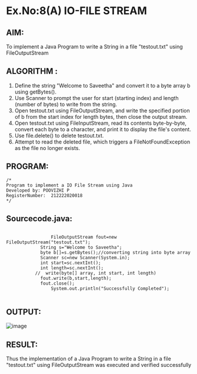 # Ex.No:8(A)           IO-FILE STREAM
## AIM:
To implement a Java Program to write a String in a file "testout.txt" using FileOutputStream

## ALGORITHM :
1.  Define the string "Welcome to Saveetha" and convert it to a byte array b using getBytes().
2.	Use Scanner to prompt the user for start (starting index) and length (number of bytes) to write from the string.
3.	Open testout.txt using FileOutputStream, and write the specified portion of b from the start index for length bytes, then close the output stream.
4.	Open testout.txt using FileInputStream, read its contents byte-by-byte, convert each byte to a character, and print it to display the file's content.
5.	Use file.delete() to delete testout.txt.
6.	Attempt to read the deleted file, which triggers a FileNotFoundException as the file no longer exists.


## PROGRAM:
 ```
/*
Program to implement a IO File Stream using Java
Developed by: POOVIZHI P
RegisterNumber:  212222020018
*/
```

## Sourcecode.java:
```
   
                 FileOutputStream fout=new FileOutputStream("testout.txt");    
             String s="Welcome to Saveetha";    
             byte b[]=s.getBytes();//converting string into byte array  
             Scanner sc=new Scanner(System.in);
             int start=sc.nextInt();
             int length=sc.nextInt();
           //  write(byte[] array, int start, int length)
             fout.write(b,start,length);    
             fout.close();    
                 System.out.println("Successfully Completed");  
                 
 ```        





## OUTPUT:

![image](https://github.com/user-attachments/assets/4f3ecbab-2281-4d60-a686-e065f4e266b0)


## RESULT:
Thus the implementation of a Java Program to write a String in a file "testout.txt" using FileOutputStream was executed and verified successfully

